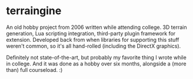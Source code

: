 # terraingine
An old hobby project from 2006 written while attending college. 3D terrain generation, Lua scripting integration, third-party plugin framework for extension. Developed back from when libraries for supporting this stuff weren't common, so it's all hand-rolled (including the DirectX graphics).

Definitely not state-of-the-art, but probably my favorite thing I wrote while in college. And it was done as a hobby over six months, alongside a (more than) full courseload. :)
